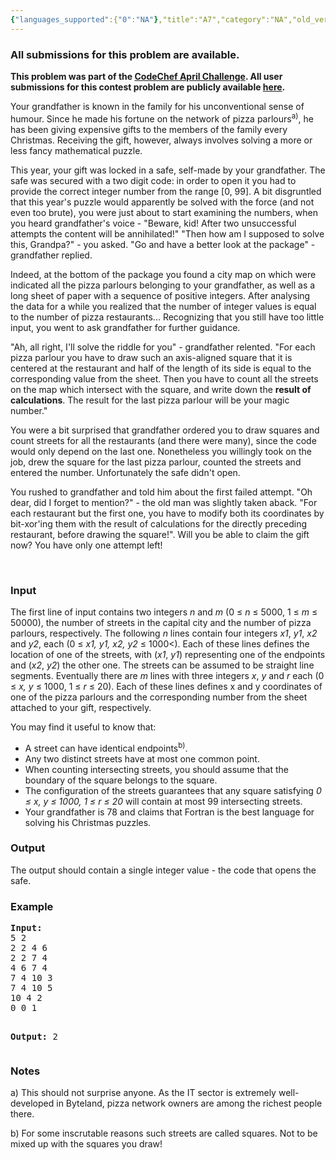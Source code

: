 ```yaml
---
{"languages_supported":{"0":"NA"},"title":"A7","category":"NA","old_version":true,"problem_code":"A7","tags":{"0":"NA"},"layout":"problem"}
---
```


<h3> All submissions for this problem are available. </h3>
<p><b>This problem was part of the <a href="/APRIL09/">CodeChef April Challenge</a>.  All user submissions for this contest problem are publicly available <a href="/APRIL09/status/A7/">here</a>.</b></p>
<p>Your grandfather is known in the family for his unconventional sense of humour. Since he made his fortune on the network of pizza parlours<sup>a)</sup>, he has been giving expensive gifts to the members of the family every Christmas. Receiving the gift, however, always involves solving a more or less fancy mathematical puzzle.</p>
<p>This year, your gift was locked in a safe, self-made by your grandfather. The safe was secured with a two digit code: in order to open it you had to provide the correct integer number from the range [0, 99]. A bit disgruntled that this year's puzzle would apparently be solved with the force (and not even too brute), you were just about to start examining the numbers, when you heard grandfather's voice - "Beware, kid! After two unsuccessful attempts the content will be annihilated!" "Then how am I supposed to solve this, Grandpa?" - you asked. "Go and have a better look at the package" - grandfather replied.</p>
<p>Indeed, at the bottom of the package you found a city map on which were indicated all the pizza parlours belonging to your grandfather, as well as a long sheet of paper with a sequence of positive integers. After analysing the data for a while you realized that the number of integer values is equal to the number of pizza restaurants... Recognizing that you still have too little input, you went to ask grandfather for further guidance.</p>
<p>"Ah, all right, I'll solve the riddle for you" - grandfather relented. "For each pizza parlour you have to draw such an axis-aligned square that it is centered at the restaurant and half of the length of its side is equal to the corresponding value from the sheet. Then you have to count all the streets on the map which intersect with the square, and write down the <b>result of calculations</b>. The result for the last pizza parlour will be your magic number."</p>
<p>You were a bit surprised that grandfather ordered you to draw squares and count streets for all the restaurants (and there were many), since the code would only depend on the last one. Nonetheless you willingly took on the job, drew the square for the last pizza parlour, counted the streets and entered the number. Unfortunately the safe didn't open.</p>
<p>You rushed to grandfather and told him about the first failed attempt. "Oh dear, did I forget to mention?" - the old man was slightly taken aback. "For each restaurant but the first one, you have to modify both its coordinates by bit-xor'ing them with the result of calculations for the directly preceding restaurant, before drawing the square!". Will you be able to claim the gift now? You have only one attempt left!</p>
<p> </p>
<h3>Input</h3>
<p>The first line of input contains two integers <i>n</i> and <i>m</i> (0 ≤ <i>n</i> ≤ 5000, 1 ≤ <i>m</i> ≤ 50000), the number of streets in the capital city and the number of pizza parlours, respectively. The following <i>n</i> lines contain four integers <i>x1</i>, <i>y1</i>, <i>x2</i> and <i>y2</i>, each (0 ≤ <i>x1, y1, x2, y2</i> ≤ 1000&lt;). Each of these lines defines the location of one of the streets, with (<i>x1</i>, <i>y1</i>) representing one of the endpoints and (<i>x2</i>, <i>y2</i>) the other one. The streets can be assumed to be straight line segments. Eventually there are <i>m</i> lines with three integers <i>x</i>, <i>y</i> and <i>r</i> each (0 ≤ <i>x, y</i> ≤ 1000, 1 ≤ <i>r</i> ≤ 20). Each of these lines defines x and y coordinates of one of the pizza parlours and the corresponding number from the sheet attached to your gift, respectively.</p>
<p>You may find it useful to know that:</p>
<ul>
<li>A street can have identical endpoints<sup>b)</sup>.</li>
<li>Any two distinct streets have at most one common point.</li>
<li>When counting intersecting streets, you should assume that the boundary of the square belongs to the square.</li>
<li>The configuration of the streets guarantees that any square satisfying <i>0 ≤ x, y ≤ 1000, 1 ≤ r ≤ 20</i> will contain at most 99 intersecting streets.</li>
<li>Your grandfather is 78 and claims that Fortran is the best language for solving his Christmas puzzles.</li>
</ul>
<h3>Output</h3>
<p>The output should contain a single integer value - the code that opens the safe.</p>
<h3>Example</h3>
<pre><b>Input:</b>
5 2
2 2 4 6
2 2 7 4
4 6 7 4
7 4 10 3
7 4 10 5
10 4 2
0 0 1

<b>Output:</b>
2
</pre><h3>Notes</h3>
<p>a) This should not surprise anyone. As the IT sector is extremely well-developed in Byteland, pizza network owners are among the richest people there.</p>
<p>b) For some inscrutable reasons such streets are called squares. Not to be mixed up with the squares you draw!</p>
<p></p>    
